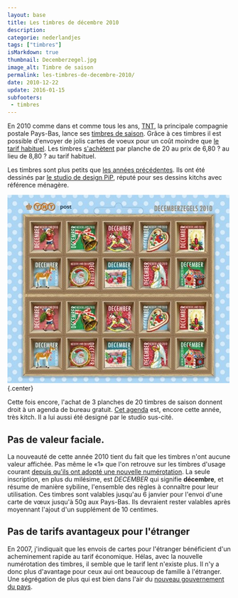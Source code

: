 ```yaml
---
layout: base
title: Les timbres de décembre 2010
description: 
categorie: nederlandjes
tags: ["timbres"]
isMarkdown: true
thumbnail: Decemberzegel.jpg
image_alt: Timbre de saison
permalink: les-timbres-de-decembre-2010/
date: 2010-12-22
update: 2016-01-15
subfooters:
 - timbres
---
```


En 2010 comme dans et comme tous les ans, [TNT](/la-poste-prends-les-couleurs-d-halloween), la principale compagnie postale Pays-Bas, lance ses [timbres de saison](/timbres-en-promo). Grâce à ces timbres il est possible d'envoyer de jolis cartes de voeux pour un coût moindre que [le tarif habituel](/augmentation-du-prix-du-timbre). Les timbres [s'achètent](http://onlinewinkel2.tntpost.nl/pages/detail/s1/10220000001123-2-21010000000080.aspx) par planche de 20 au prix de 6,80 ? au lieu de 8,80 ? au tarif habituel.

Les timbres sont plus petits que [les années précédentes](/les-timbres-de-saison). Ils ont été dessinés par [le studio de design PiP](http://www.pipstudio.com/), réputé pour ses dessins kitchs avec référence ménagère. 

![Timbre de saison](Decemberzegel.jpg){.center}

Cette fois encore, l'achat de 3 planches de 20 timbres de saison donnent droit à un agenda de bureau gratuit. [Cet agenda](http://www.pipstudio.com/nl/kerstkaarten/kaarten/3-velletje-decemberzegels-gratis-thuisagenda) est, encore cette année, très kitch. Il a lui aussi été designé par le studio sus-cité.

## Pas de valeur faciale.
La nouveauté de cette année 2010 tient du fait que les timbres n'ont aucune valeur affichée. Pas même le «1» que l'on retrouve sur les timbres d'usage courant [depuis qu'ils ont adopté une nouvelle numérotation](/timbres-nouvelle-numerotation). La seule inscription, en plus du milésime, est *DECEMBER* qui signifie **décembre**, et résume de manière sybiline, l'ensemble des règles à connaître pour leur utilisation. Ces timbres sont valables jusqu'au 6 janvier pour l'envoi d'une carte de vœux jusqu'à 50g aux Pays-Bas. Ils devraient rester valables après moyennant l'ajout d'un supplément de 10 centimes.

## Pas de tarifs avantageux pour l'étranger
En 2007, j'indiquait que les envois de cartes pour l'étranger bénéficient d'un acheminement rapide au tarif économique. Hélas, avec la nouvelle numérotation des timbres, il semble que le tarif lent n'existe plus. Il n'y a donc plus d'avantage pour ceux aui ont beaucoup de famille à l'étranger. Une ségrégation de plus qui est bien dans l'air du [nouveau gouvernement du pays](/en-vrac-et-debut-octobre).

